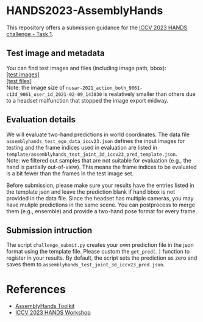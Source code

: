 # HANDS2023-AssemblyHands

This repository offers a submission guidance for the [ICCV 2023 HANDS challenge - Task 1](https://sites.google.com/view/hands2023/challenges/task1?authuser=0).

## Test image and metadata
You can find test images and files (including image path, bbox): \
[[test images]](https://drive.google.com/drive/folders/1Vsh4V_7JLyycP8c13_RVPpXhmlQaJhdD?usp=sharing) \
[[test files]](https://drive.google.com/drive/folders/1hqqh5ZnbLdDEbXZS_jv4iAVfkQPguLMA?usp=drive_link) \
Note: the image size of `nusar-2021_action_both_9061-c13d_9061_user_id_2021-02-09_143830` is realatively smaller than others due to a headset malfunction that stopped the image export midway.

## Evaluation details
We will evaluate two-hand predictions in world coordinates. 
The data file `assemblyhands_test_ego_data_iccv23.json` defines the input images for testing 
and the frame indices used in evaluation are listed in `template/assemblyhands_test_joint_3d_iccv23_pred_template.json`. \
Note: we filtered out samples that are not suitable for evaluation (e.g., the hand is partially out-of-view). This means the frame indices to be evaluated is a bit fewer than the frames in the test image set.

Before submission, please make sure your results have the entries listed in the template json and leave the prediction blank if hand bbox is not provided in the data file.
Since the headset has multiple cameras, you may have muliple predictions in the same scene.
You can postprocess to merge them (e.g., ensemble) and provide a two-hand pose format for every frame.

## Submission intruction
The script `challenge_submit.py` creates your own prediction file in the json format using the template file.
Please custom the `get_pred(.)` function to register in your results.
By default, the script sets the prediction as zero and saves them to `assemblyhands_test_joint_3d_iccv23_pred.json`.


# References
- [AssemblyHands Toolkit](https://github.com/facebookresearch/assemblyhands-toolkit)
- [ICCV 2023 HANDS Workshop](https://sites.google.com/view/hands2023/home)